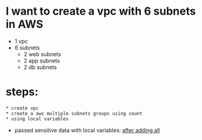 # I want to create a vpc with 6 subnets in AWS
  * 1 vpc
  * 6 subnets
     * 2 web subnets
     * 2 app subnets
     * 2 db subnets

# steps:

    * create vpc
    * create a aws multiple subnets groups using count
    * using local variables

  * passed sensitive data with local variables: [after adding all](https://github.com/VenkeyBoda/Terraform_Practice/commit/7edb20a3c3d07ee52f8273ebdf45c94668df7be9)